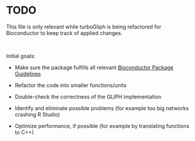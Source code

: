 # TODO

This file is only relevant while turboGliph is being refactored for Bioconductor to keep track of applied changes.

<br>

Initial goals:

- Make sure the package fulfills all relevant [Bioconductor Package Guidelines](https://bioconductor.org/developers/package-guidelines/)

- Refactor the code into smaller functions/units

- Double-check the correctness of the GLIPH implementation

- Identify and eliminate possible problems (for example too big networks crashing R Studio)

- Optimize performance, if possible (for example by translating functions to C++)
